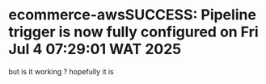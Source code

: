 # ecommerce-awsSUCCESS: Pipeline trigger is now fully configured on Fri Jul  4 07:29:01 WAT 2025
but is it working ?
hopefully it is 
